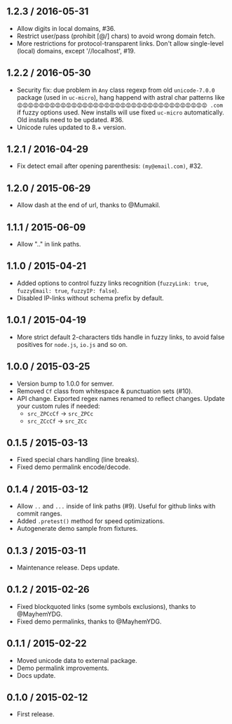 1.2.3 / 2016-05-31
------------------

- Allow digits in local domains, #36.
- Restrict user/pass (prohibit [@/] chars) to avoid wrong domain fetch.
- More restrictions for protocol-transparent links. Don't allow single-level
  (local) domains, except '//localhost', #19.


1.2.2 / 2016-05-30
------------------

- Security fix: due problem in `Any` class regexp from old `unicode-7.0.0`
  package (used in `uc-micro`), hang happend with astral char patterns like
  `😡😡😡😡😡😡😡😡😡😡😡😡😡😡😡😡😡😡😡😡😡😡😡😡😡😡😡😡😡😡😡😡😡😡😡 .com` if fuzzy
  options used. New installs will use fixed `uc-micro` automatically.
  Old installs need to be updated. #36.
- Unicode rules updated to 8.+ version.


1.2.1 / 2016-04-29
------------------

- Fix detect email after opening parenthesis: `(my@email.com)`, #32.


1.2.0 / 2015-06-29
------------------

- Allow dash at the end of url, thanks to @Mumakil.


1.1.1 / 2015-06-09
------------------

- Allow ".." in link paths.


1.1.0 / 2015-04-21
------------------

- Added options to control fuzzy links recognition (`fuzzyLink: true`,
  `fuzzyEmail: true`, `fuzzyIP: false`).
- Disabled IP-links without schema prefix by default.


1.0.1 / 2015-04-19
------------------

- More strict default 2-characters tlds handle in fuzzy links, to avoid
  false positives for `node.js`, `io.js` and so on.


1.0.0 / 2015-03-25
------------------

- Version bump to 1.0.0 for semver.
- Removed `Cf` class from whitespace & punctuation sets (#10).
- API change. Exported regex names renamed to reflect changes. Update your
  custom rules if needed:
  - `src_ZPCcCf` -> `src_ZPCc`
  - `src_ZCcCf` -> `src_ZCc`


0.1.5 / 2015-03-13
------------------

- Fixed special chars handling (line breaks).
- Fixed demo permalink encode/decode.


0.1.4 / 2015-03-12
------------------

- Allow `..` and `...` inside of link paths (#9). Useful for github links with
  commit ranges.
- Added `.pretest()` method for speed optimizations.
- Autogenerate demo sample from fixtures.


0.1.3 / 2015-03-11
------------------

- Maintenance release. Deps update.


0.1.2 / 2015-02-26
------------------

- Fixed blockquoted links (some symbols exclusions), thanks to @MayhemYDG.
- Fixed demo permalinks, thanks to @MayhemYDG.


0.1.1 / 2015-02-22
------------------

- Moved unicode data to external package.
- Demo permalink improvements.
- Docs update.


0.1.0 / 2015-02-12
------------------

- First release.
